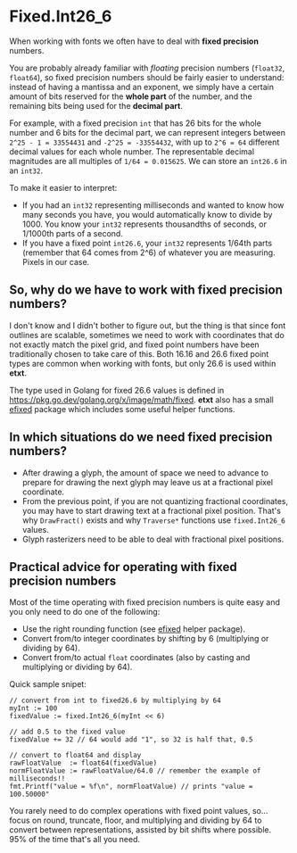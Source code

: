 # Fixed.Int26_6
When working with fonts we often have to deal with **fixed precision** numbers.

You are probably already familiar with *floating* precision numbers (`float32`, `float64`), so fixed precision numbers should be fairly easier to understand: instead of having a mantissa and an exponent, we simply have a certain amount of bits reserved for the **whole part** of the number, and the remaining bits being used for the **decimal part**.

For example, with a fixed precision `int` that has 26 bits for the whole number and 6 bits for the decimal part, we can represent integers between `2^25 - 1 = 33554431` and `-2^25 = -33554432`, with up to `2^6 = 64` different decimal values for each whole number. The representable decimal magnitudes are all multiples of `1/64 = 0.015625`. We can store an `int26.6` in an `int32`.

To make it easier to interpret:
- If you had an `int32` representing milliseconds and wanted to know how many seconds you have, you would automatically know to divide by 1000. You know your `int32` represents thousandths of seconds, or 1/1000th parts of a second.
- If you have a fixed point `int26.6`, your `int32` represents 1/64th parts (remember that 64 comes from 2^6) of whatever you are measuring. Pixels in our case.

## So, why do we have to work with fixed precision numbers?
I don't know and I didn't bother to figure out, but the thing is that since font outlines are scalable, sometimes we need to work with coordinates that do not exactly match the pixel grid, and fixed point numbers have been traditionally chosen to take care of this. Both 16.16 and 26.6 fixed point types are common when working with fonts, but only 26.6 is used within **etxt**.

The type used in Golang for fixed 26.6 values is defined in https://pkg.go.dev/golang.org/x/image/math/fixed. **etxt** also has a small [efixed](https://pkg.go.dev/github.com/tinne26/etxt/efixed) package which includes some useful helper functions.

## In which situations do we need fixed precision numbers?
- After drawing a glyph, the amount of space we need to advance to prepare for drawing the next glyph may leave us at a fractional pixel coordinate.
- From the previous point, if you are not quantizing fractional coordinates, you may have to start drawing text at a fractional pixel position. That's why `DrawFract()` exists and why `Traverse*` functions use `fixed.Int26_6` values.
- Glyph rasterizers need to be able to deal with fractional pixel positions.

## Practical advice for operating with fixed precision numbers
Most of the time operating with fixed precision numbers is quite easy and you only need to do one of the following:
- Use the right rounding function (see [efixed](https://pkg.go.dev/github.com/tinne26/etxt/efixed) helper package).
- Convert from/to integer coordinates by shifting by 6 (multiplying or dividing by 64).
- Convert from/to actual `float` coordinates (also by casting and multiplying or dividing by 64).

Quick sample snipet:
```Golang
// convert from int to fixed26.6 by multiplying by 64
myInt := 100
fixedValue := fixed.Int26_6(myInt << 6)

// add 0.5 to the fixed value
fixedValue += 32 // 64 would add "1", so 32 is half that, 0.5

// convert to float64 and display
rawFloatValue  := float64(fixedValue)
normFloatValue := rawFloatValue/64.0 // remember the example of milliseconds!!
fmt.Printf("value = %f\n", normFloatValue) // prints "value = 100.50000"
```

You rarely need to do complex operations with fixed point values, so... focus on round, truncate, floor, and multiplying and dividing by 64 to convert between representations, assisted by bit shifts where possible. 95% of the time that's all you need.
